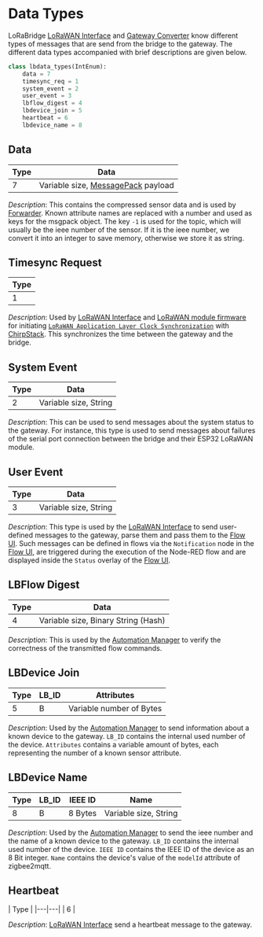 # Data Types

LoRaBridge [LoRaWAN Interface](../system_overview/sw_components.md#bridge-lorawan-interface) and [Gateway Converter](../system_overview/sw_components.md#converter) know different types of messages that are send from the bridge to the gateway. The different data types accompanied with brief descriptions are given below.

```python
class lbdata_types(IntEnum):
    data = 7
    timesync_req = 1
    system_event = 2
    user_event = 3
    lbflow_digest = 4
    lbdevice_join = 5
    heartbeat = 6
    lbdevice_name = 8
```

## Data
| Type  | Data  |
|---|---|
|  7  | Variable size, [MessagePack](https://msgpack.org/) payload   |

*Description*:
This contains the compressed sensor data and is used by [Forwarder](../system_overview/sw_components.md#forwarder). Known attribute names are replaced with a number and used as keys for the msgpack object. The key `-1` is used for the topic, which will usually be the ieee number of the sensor.
If it is the ieee number, we convert it into an integer to save memory, otherwise we store it as string.

## Timesync Request
| Type  | 
|---|
|  1  |

*Description*:
Used by [LoRaWAN Interface](../system_overview/sw_components.md#bridge-lorawan-interface) and [LoRaWAN module firmware](../system_overview/sw_components.md#firmware) for initiating [`LoRaWAN Application Layer Clock Synchronization`](https://lora-alliance.org/wp-content/uploads/2020/11/application_layer_clock_synchronization_v1.0.0.pdf) with [ChirpStack](../system_overview/sw_components.md#chirpstack). This synchronizes the time between the gateway and the bridge.

## System Event
| Type  | Data  |
|---|---|
|  2  | Variable size, String   |

*Description*:
This can be used to send messages about the system status to the gateway.
For instance, this type is used to send messages about failures of the serial port connection between the bridge and their ESP32 LoRaWAN module.

## User Event
| Type  | Data  |
|---|---|
|  3  | Variable size, String   |

*Description*:
This type is used by the [LoRaWAN Interface](../system_overview/sw_components.md#bridge-lorawan-interface) to send user-defined messages to the gateway, parse them and pass them to the [Flow UI](../system_overview/sw_components.md#gateway-flow-ui). Such messages can be defined in flows via the `Notification` node in the [Flow UI](../system_overview/sw_components.md#gateway-flow-ui), are triggered during the execution of the Node-RED flow and are displayed inside the `Status` overlay of the [Flow UI](../system_overview/sw_components.md#gateway-flow-ui).

## LBFlow Digest
| Type  | Data  |
|---|---|
|  4  | Variable size, Binary String (Hash) |

*Description*:
This is used by the [Automation Manager](../system_overview/sw_components.md#automation-manager) to verify the correctness of the transmitted flow commands.

## LBDevice Join
| Type  | LB_ID | Attributes  |
|---|---|---|
|  5  |  B  | Variable number of Bytes |

*Description*:
Used by the [Automation Manager](../system_overview/sw_components.md#automation-manager) to send information about a known device to the gateway. `LB_ID` contains the internal used number of the device. `Attributes` contains a variable amount of bytes, each representing the number of a known sensor attribute.

## LBDevice Name
| Type  | LB_ID | IEEE ID | Name |
|---|---|---|---|
|  8  | B | 8 Bytes | Variable size, String | 

*Description*:
Used by the [Automation Manager](../system_overview/sw_components.md#automation-manager) to send the ieee number and the name of a known device to the gateway. `LB_ID` contains the internal used number of the device. `IEEE ID` contains the IEEE ID of the device as an 8 Bit integer. `Name` contains the device's value of the `modelId` attribute of zigbee2mqtt. 

## Heartbeat
| Type  |
|---|---|
|  6  |

*Description*:
[LoRaWAN Interface](../system_overview/sw_components.md#bridge-lorawan-interface) send a heartbeat message to the gateway.